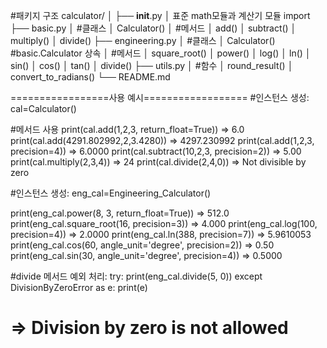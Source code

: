 #패키지 구조
calculator/
│
├── __init__.py
│		표준 math모듈과 계산기 모듈 import	
├── basic.py
│		#클래스
│		Calculator()
│			#메서드
│			add()
│			subtract()
│			multiply()
│			divide()
├── engineering.py
│		#클래스
│		Calculator()	#basic.Calculator 상속
│			#메서드
│			square_root()
│			power()
│			log()
│			ln()
│			sin()
│			cos()
│			tan()
│			divide()
├── utils.py
│		#함수	
│		round_result()
│		convert_to_radians()
└── README.md

=================사용 예시==================
#인스턴스 생성:
cal=Calculator()

#메서드 사용
print(cal.add(1,2,3, return_float=True))    => 6.0
print(cal.add(4291.802992,2,3.4280))        => 4297.230992
print(cal.add(1,2,3, precision=4))          => 6.0000
print(cal.subtract(10,2,3, precision=2))    => 5.00
print(cal.multiply(2,3,4))                  => 24
print(cal.divide(2,4,0))                    => Not divisible by zero

#인스턴스 생성:
eng_cal=Engineering_Calculator()

print(eng_cal.power(8, 3, return_float=True))            => 512.0
print(eng_cal.square_root(16, precision=3))              => 4.000
print(eng_cal.log(100, precision=4))                     => 2.0000
print(eng_cal.ln(388, precision=7))                      => 5.9610053
print(eng_cal.cos(60, angle_unit='degree', precision=2)) => 0.50
print(eng_cal.sin(30, angle_unit='degree', precision=4)) => 0.5000

#divide 메서드 예외 처리:
try:
    print(eng_cal.divide(5, 0))
except DivisionByZeroError as e:
    print(e)

=> Division by zero is not allowed
=============================================
